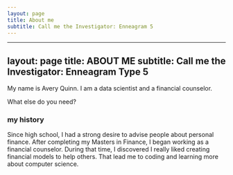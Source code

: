 ```yaml
---
layout: page
title: About me
subtitle: Call me the Investigator: Enneagram 5
---
```


---
layout: page
title: ABOUT ME
subtitle: Call me the Investigator: Enneagram Type 5
---

My name is Avery Quinn. I am a data scientist and a financial counselor.

What else do you need?

### my history

Since high school, I had a strong desire to advise people about personal finance. After completing my Masters in Finance, I began working as a financial counselor. During that time, I discovered I really liked creating financial models to help others. That lead me to coding and learning more about computer science.  

